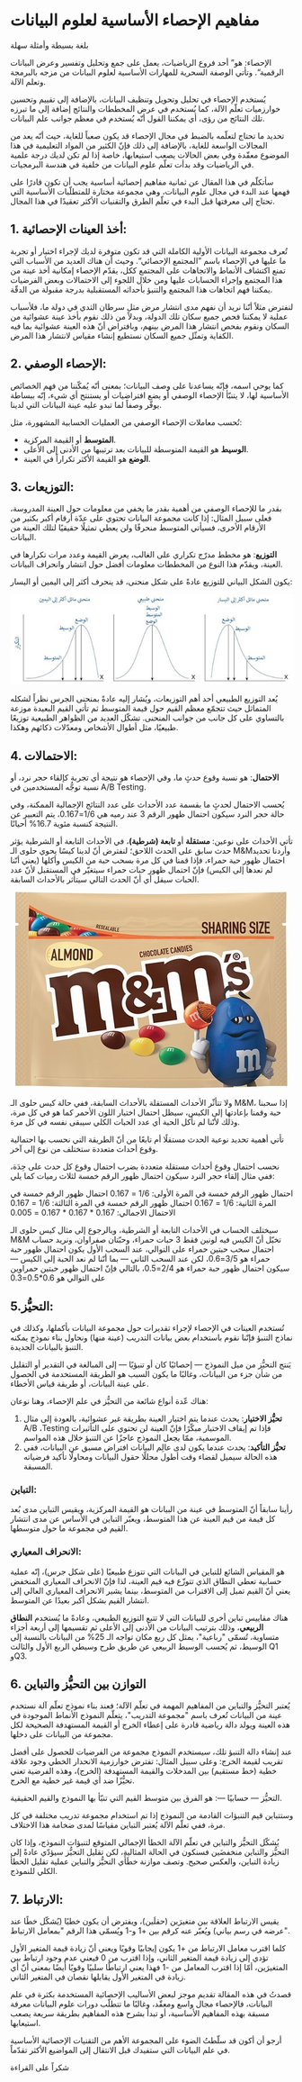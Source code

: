 # مفاهيم الإحصاء الأساسية لعلوم البيانات
بلغة بسيطة وأمثلة سهلة

الإحصاء: هو” أحد فروع الرياضيات، يعمل على جمع وتحليل وتفسير وعرض البيانات الرقمية“. وتأتي الوصفة السحرية للمهارات الأساسية لعلوم البيانات من مزجه بالبرمجة وتعلم الآلة.

يُستخدم الإحصاء في تحليل وتحويل وتنظيف البيانات، بالإضافة إلى تقييم وتحسين خوارزميات تعلّم الآلة، كما يُستخدم في عرض المخططات والنتائج إضافة إلى ما تبرزه تلك النتائج من رؤى، أي يمكننا القول أنّه يُستخدم في معظم جوانب علم البيانات.

تحديد ما تحتاج لتعلّمه بالضبط في مجال الإحصاء قد يكون صعباً للغاية، حيث أنّه يعد من المجالات الواسعة للغاية، بالإضافة إلى ذلك فإنّ الكثير من المواد التعليمية في هذا الموضوع معقّدة وفي بعض الحالات يصعب استيعابها، خاصة إذا لم تكن لديك درجة علمية في الرياضيات وقد بدأت تعلّم علوم البيانات من خلفية في هندسة البرمجيات.

سأتكلّم في هذا المقال عن ثمانية مفاهيم إحصائية أساسية يجب أن تكون قادرًا على فهمها عند البدء في مجال علوم البيانات، وهي مجموعة مختارة للمتطلّبات الأساسية التي تحتاج إلى معرفتها قبل البدء في تعلّم الطرق والتقنيات الأكثر تعقيدًا في هذا المجال.

## 1. أخذ العينات الإحصائية:
تُعرف مجموعة البيانات الأولية الكاملة التي قد تكون متوفرة لديك لإجراء اختبار أو تجربة ما عليها في الإحصاء باسم ”المجتمع الإحصائي“. وحيث أن هناك العديد من الأسباب التي تمنع اكتشاف الأنماط والاتجاهات على المجتمع ككل، يقدّم الإحصاء إمكانية أخذ عينة من هذا المجتمع وإجراء الحسابات عليها ومن خلال اللجوء إلى الاحتمالات وبعض الفرضيات يمكننا فهم اتجاهات هذا المجتمع والتنبؤ بأحداثه المستقبلية بدرجة مقبولة من الدقّة.

لنفترض مثلاً أنّنا نريد أن نفهم مدى انتشار مرض مثل سرطان الثدي في دولة ما، فلأسباب عملية لا يمكننا فحص جميع سكان تلك الدولة، وبدلاً من ذلك نقوم بأخذ عينة عشوائية من السكان ونقوم بفحص انتشار هذا المرض بينهم، وبافتراض أنّ هذه العينة عشوائية بما فيه الكفاية وتمثّل جميع السكان نستطيع إنشاء مقياس لانتشار هذا المرض.

## 2. الإحصاء الوصفي:
كما يوحي اسمه، فإنّه يساعدنا على وصف البيانات؛ بمعنى أنّه يُمكّننا من فهم الخصائص الأساسية لها، لا يتنبّأ الإحصاء الوصفي أو يضع افتراضيات أو يستنتج أي شيء، إنّه ببساطة يوفّر وصفاً لما تبدو عليه عينة البيانات التي لدينا.

تُحسب معاملات الإحصاء الوصفي من العمليات الحسابية المشهورة، مثل:

- **المتوسط** أو القيمة المركزية.
- **الوسيط** هو القيمة المتوسطة للبيانات بعد ترتيبها من الأدنى إلى الأعلى.
- **الوضع** هو القيمة الأكثر تكراراً في العينة.

## 3. التوزيعات:
بقدر ما للإحصاء الوصفي من أهمية بقدر ما يخفي من معلومات حول العينة المدروسة، فعلى سبيل المثال: إذا كانت مجموعة البيانات تحتوي على عدّة أرقام أكبر بكثير من الأرقام الأخرى، فسيأتي المتوسط منحرفًا ولن يعطي تمثيلًا حقيقيًا لتلك العينة من البيانات.

**التوزيع**: هو مخطط مدرّج تكراري على الغالب، يعرض القيمة وعدد مرات تكرارها في العينة، ويقدّم هذا النوع من المخططات معلومات أفضل حول انتشار وانحراف البيانات.

يكون الشكل البياني للتوزيع عادةً على شكل منحنى، قد ينحرف أكثر إلى اليمين أو اليسار:

<p align="center">
  <img src="assets/distribution-types.jpg" alt="أنواع التوزيعات"/>
</p>
 
يُعد التوزيع الطبيعي أحد أهم التوزيعات، ويُشار إليه عادةً بمنحنى الجرس نظراً لشكله المتماثل حيث تتجمّع معظم القيم حول قيمة المتوسط ثم تأتي القيم البعيدة موزعة بالتساوي على كل جانب من جوانب المنحنى. تشكّل العديد من الظواهر الطبيعية توزيعًا طبيعيًا، مثل أطوال الأشخاص ومعدّلات ذكائهم وهكذا.

## 4. الاحتمالات:
**الاحتمال**: هو نسبة وقوع حدثٍ ما، وفي الإحصاء هو نتيجة أي تجربة كإلقاء حجر نرد، أو نسبة توجُّه المستخدمين في A/B Testing.

يُحسب الاحتمال لحدثٍ ما بقسمة عدد الأحداث على عدد النتائج الإجمالية الممكنة، وفي حالة حجر النرد سيكون احتمال ظهور الرقم 3 عند رميه هي 1/6=0.167، يتم التعبير عن النتيجة كنسبة مئوية 16.7% أحيانًا.

تأتي الأحداث على نوعين: **مستقلة** أو **تابعة (شرطية)**، في الأحداث التابعة أو الشرطية يؤثر حدث سابق على الحدث اللاحق؛ لنفترض أنّ لدينا كيسًا يحوي حلوى الـ M&Mوأردنا تحديد احتمال ظهور حبة حمراء، فإذا قمنا في كل مرة بسحب حبة من الكيس وأكلها (يعني أنّنا لم نعدها إلى الكيس) فإنّ احتمال ظهور حبات حمراء سيتغيّر في المستقبل لأنّ عدد الحبات سيقل أي أنّ الحدث التالي سيتأثر بالأحداث السابقة.

<p align="center">
  <img src="assets/mm.jpg" alt="أنواع التوزيعات"/>
</p>
 
 ولا تتأثّر الأحداث المستقلة بالأحداث السابقة، ففي حالة كيس حلوى الـ M&M، إذا سحبنا حبة وقمنا بإعادتها إلى الكيس، سيظل احتمال اختيار اللون الأحمر كما هو في كل مرة، وذلك لأنّنا لم نأكل الحبة  أي عدد الحبات الكلي سيبقى نفسه في كل مرة.

تأتي أهمية تحديد نوعية الحدث مستقلًا أم تابعًا من أنّ الطريقة التي نحسب بها احتمالية وقوع أحداث متعددة ستختلف من نوع إلى آخر.

نحسب احتمال وقوع أحداث مستقلة متعددة بضرب احتمال وقوع كل حدث على حِدَة، ففي مثال إلقاء حجر النرد سيكون احتمال ظهور الرقم خمسة لثلاث رميات كما يلي:

احتمال ظهور الرقم خمسة في المرة الأولى: 1/6 = 0.167
احتمال ظهور الرقم خمسة في المرة الثانية: 1/6 = 0.167
احتمال ظهور الرقم خمسة في المرة الثالثة: 1/6 = 0.167
الاحتمال الاجمالي: 0.167 * 0.167 * 0.167 = 0.005

سيختلف الحساب في الأحداث التابعة أو الشرطية، وبالرجوع إلى مثال كيس حلوى الـ M&M تخيّل أنّ الكيس فيه لونين فقط 3 حبات حمراء، وحبّتان صفراوان، ونريد حساب احتمال سحب حبتين حمراء على التوالي، عند السحب الأول يكون احتمال ظهور حبة حمراء هو 3/5=0.6، لكن عند السحب الثاني — بما أنّنا لم نعد الحبة إلى الكيس — سيكون احتمال ظهور حبة حمراء هو 2/4=0.5، بالتالي فإنّ احتمال ظهور حبتين حمراوين على التوالي هو 0.6*0.5=0.3

## 5.التحيُّز:
تُستخدم العينات في الإحصاء لإجراء تقديرات حول مجموعة البيانات بأكملها، وكذلك في نماذج التنبؤ فإنّنا نقوم باستخدام بعض بيانات التدريب (عينة منها) ونحاول بناء نموذج يمكنه التنبؤ بالبيانات الجديدة.

يَنتج التحيُّز من ميل النموذج — إحصائيًا كان أو تنبؤيًا — إلى المبالغة في التقدير أو التقليل من شأن جزء من البيانات، وغالبًا ما يكون السبب هو الطريقة المستخدمة في الحصول على عينة البيانات، أو طريقة قياس الأخطاء.

هناك عّدة أنواع شائعة من التحيُّز في علم الإحصاء، وهنا نوعان:

1. **تحيُّز الاختيار**: يحدث عندما يتم اختيار العينة بطريقة غير عشوائية، بالعودة إلى مثال A/B ،Testing  فإذا تم إيقاف الاختبار مبكّرًا فإنّ العينة لن تحتوي على التأثيرات الموسمية، ممّا يجعل النموذج عاجزًا عن التنبؤ خلال هذه المواسم.
2. **تحيُّز التأكيد**: يحدث عندما يكون لدى عالِم البيانات افتراض مسبق عن البيانات، ففي هذه الحالة سيميل لقضاء وقت أطول محللًا حقول البيانات ومحاولًا تأكيد فرضياته المسبقة.

### التباين:
رأينا سابقاً أنّ المتوسط في عينة من البيانات هو القيمة المركزية، ويقيس التباين مدى بُعد كل قيمة من قيم العينة عن هذا المتوسط، ويعبّر التباين في الأساس عن مدى انتشار القيم في مجموعة ما حول متوسطها.

### الانحراف المعياري:
هو المقياس الشائع للتباين في البيانات التي تتوزع طبيعيًا (على شكل جرس)، إنّه عملية حسابية تعطي النطاق الذي تتوزّع فيه قيم العينة، لذا فإنّ الانحراف المعياري المنخفض يعني أنّ القيم تميل إلى الاقتراب من المتوسط، بينما يشير الانحراف المعياري العالي إلى انتشار القيم بشكل أكبر بعيدًا عن المتوسط.

هناك مقاييس تباين أخرى للبيانات التي لا تتبع التوزيع الطبيعي، وعادةً ما يُستخدم **النطاق الربيعي**، وذلك بترتيب البيانات من الأدنى إلى الأعلى ثم تقسيمها إلى أربعة أجزاء متساوية، تُسمّى "رباعية"، يمثل كل ربع مكان تواجه الـ 25% من البيانات بالنسبة إلى الوسيط، ثم يُحسب الوسيط الربيعي عن طريق طرح وسيطي الربع الأول والثالث Q1 وQ3.

## 6. التوازن بين التحيُّز والتباين
يُعتبر التحيُّز والتباين من المفاهيم المهمة في تعلّم الآلة؛ فعند بناء نموذج تعلّم آلة نستخدم عينة من البيانات تُعرف باسم "مجموعة التدريب"، يتعلّم النموذج الأنماط الموجودة في هذه العينة ويولد دالة رياضية قادرة على إعطاء الخرج أو القيمة المستهدفة الصحيحة لكل مجموعة من البيانات على دخلها.

عند إنشاء دالة التنبؤ تلك، سيستخدم النموذج مجموعة من الفرضيات للحصول على أفضل تقريب لقيمة الخرج: وعلى سبيل المثال: تفترض خوارزمية الانحدار الخطي وجود علاقة خطية (خط مستقيم) بين المدخلات والقيمة المستهدفة (الخرج)، وهذه الفرضية تعني تحيُّزًا ضد أي قيمة غير خطية مع الخرج.

التحيُّز — حسابيًا —: هو الفرق بين متوسط القيم التي تنبّأ بها النموذج والقيم الحقيقية.

وستتباين قيم التنبؤات القادمة من النموذج إذا تم استخدام مجموعة تدريب مختلفة في كل مرة، ففي تعلّم الآلة يُعتبر التباين مقياسًا لمدى ضخامة هذا الاختلاف.

يُشكّل التحيُّز والتباين في تعلّم الآلة الخطأ الإجمالي المتوقع لتنبؤات النموذج، وإذا كان التحيُّز والتباين منخفضَين فسنكون في الحالة المثالية، لكن تقليل التحيُّز سيؤدّي عادةً إلى زيادة التباين، والعكس صحيح. وتصف موازنة خطَأَي التحيُّز والتباين عملية تقليل الخطأ الكلي للنموذج.

## 7. الارتباط:
يقيس الارتباط العلاقة بين متغيرَين (حقلَين)، ويفترض أن يكون خطيًا (يُشكّل خطًا عند عرضه في رسم بياني) ويُعبّر عنه كرقم بين +1 و-1 ويُسمّى هذا الرقم "بمعامل الارتباط".

كلما اقترب معامل الارتباط من +1 يكون إيجابيًا وقويًا ويعني أنّ زيادة قيمة المتغير الأول تؤدي إلى زيادة قيمة المتغير الثاني، وإذا اقترب من 0 فيعني عدم وجود ارتباط بين المتغيرَين، أمّا إذا اقترب المعامل من -1 فهذا يعني ارتباطًا سلبيًا وقويًا أيضًا بمعنى أنّ أي زيادة في المتغير الأول يقابلها نقصان في المتغير الثاني.

قصدتُ في هذه المقالة تقديم موجز لبعض الأساليب الإحصائية المستخدمة بكثرة في علم البيانات، فالإحصاء مجال واسع ومعقّد، وغالبًا ما تتطلّب دورات علوم البيانات معرفة مسبقة بهذه المفاهيم الأساسية، أو تبدأ بشرح هذه المفاهيم بطريقة سريعة يصعب استيعابها.

أرجو أن أكون قد سلّطتُ الضوء على المجموعة الأهم من التقنيات الإحصائية الأساسية في علم البيانات التي ستفيدك قبل الانتقال إلى المواضيع الأكثر تقدّماً.

شكراً على القراءة

